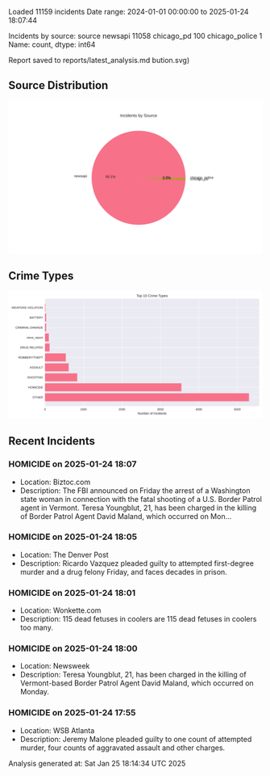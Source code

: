 
Loaded 11159 incidents
Date range: 2024-01-01 00:00:00 to 2025-01-24 18:07:44

Incidents by source:
source
newsapi           11058
chicago_pd          100
chicago_police        1
Name: count, dtype: int64

Report saved to reports/latest_analysis.md
bution.svg)

## Source Distribution
![Source Distribution](images/source_distribution.svg)

## Crime Types
![Crime Types](images/crime_types.svg)

## Recent Incidents

### HOMICIDE on 2025-01-24 18:07
- Location: Biztoc.com
- Description: The FBI announced on Friday the arrest of a Washington state woman in connection with the fatal shooting of a U.S. Border Patrol agent in Vermont.
Teresa Youngblut, 21, has been charged in the killing of Border Patrol Agent David Maland, which occurred on Mon…


### HOMICIDE on 2025-01-24 18:05
- Location: The Denver Post
- Description: Ricardo Vazquez pleaded guilty to attempted first-degree murder and a drug felony Friday, and faces decades in prison.


### HOMICIDE on 2025-01-24 18:01
- Location: Wonkette.com
- Description: 115 dead fetuses in coolers are 115 dead fetuses in coolers too many.


### HOMICIDE on 2025-01-24 18:00
- Location: Newsweek
- Description: Teresa Youngblut, 21, has been charged in the killing of Vermont-based Border Patrol Agent David Maland, which occurred on Monday.


### HOMICIDE on 2025-01-24 17:55
- Location: WSB Atlanta
- Description: Jeremy Malone pleaded guilty to one count of attempted murder, four counts of aggravated assault and other charges.

Analysis generated at: Sat Jan 25 18:14:34 UTC 2025
